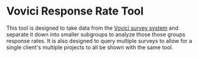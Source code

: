 Vovici Response Rate Tool
=========================

This tool is designed to take data from the [Vovici survey system](http://vovici.com/) and separate it down into smaller subgroups to analyze those those groups response rates. It is also designed to query multiple surveys to allow for a single client's multiple projects to all be shown with the same tool.
